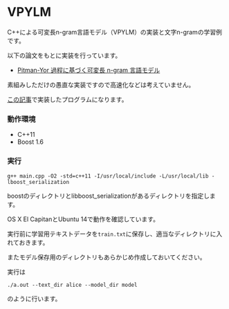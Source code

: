# VPYLM

C++による可変長n-gram言語モデル（VPYLM）の実装と文字n-gramの学習例です。

以下の論文をもとに実装を行っています。

- [Pitman-Yor 過程に基づく可変長 n-gram 言語モデル](http://chasen.org/~daiti-m/paper/nl178vpylm.pdf)

素組みしただけの愚直な実装ですので高速化などは考えていません。

[この記事](http://musyoku.github.io/2016/07/28/Pitman-Yor%E9%81%8E%E7%A8%8B%E3%81%AB%E5%9F%BA%E3%81%A5%E3%81%8F%E5%8F%AF%E5%A4%89%E9%95%B7n-gram%E8%A8%80%E8%AA%9E%E3%83%A2%E3%83%87%E3%83%AB/)で実装したプログラムになります。

### 動作環境

- C++11
- Boost 1.6

### 実行

```
g++ main.cpp -O2 -std=c++11 -I/usr/local/include -L/usr/local/lib -lboost_serialization
```

boostのディレクトリとlibboost_serializationがあるディレクトリを指定します。

OS X El CapitanとUbuntu 14で動作を確認しています。

実行前に学習用テキストデータを`train.txt`に保存し、適当なディレクトリに入れておきます。

またモデル保存用のディレクトリもあらかじめ作成しておいてください。

実行は

```
./a.out --text_dir alice --model_dir model
```

のように行います。